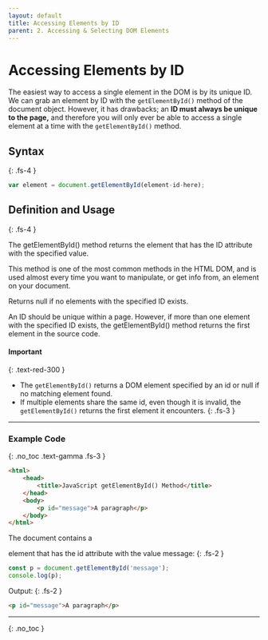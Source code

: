 ```yaml
---
layout: default
title: Accessing Elements by ID
parent: 2. Accessing & Selecting DOM Elements
---
```


# Accessing Elements by ID
The easiest way to access a single element in the DOM is by its unique ID. We can grab an element by ID with the `getElementById()` method of the document object. However, it has drawbacks; an **ID must always be unique to the page,** and therefore you will only ever be able to access a single element at a time with the `getElementById()` method.


## Syntax
{: .fs-4 }
```js
var element = document.getElementById(element-id-here);
```

## Definition and Usage
{: .fs-4 }

The getElementById() method returns the element that has the ID attribute with the specified value.

This method is one of the most common methods in the HTML DOM, and is used almost every time you want to manipulate, or get info from, an element on your document.

Returns null if no elements with the specified ID exists.

An ID should be unique within a page. However, if more than one element with the specified ID exists, the getElementById() method returns the first element in the source code.


#### Important
{: .text-red-300 }
- The `getElementById()` returns a DOM element specified by an id or null if no matching element found.
- If multiple elements share the same id, even though it is invalid, the `getElementById()` returns the first element it encounters.
{: .fs-3 }


---

### Example Code
{: .no_toc .text-gamma .fs-3 }

```html
<html>
    <head>
        <title>JavaScript getElementById() Method</title>
    </head>
    <body>
        <p id="message">A paragraph</p>
    </body>
</html>
```
The document contains a <p> element that has the id attribute with the value message:
{: .fs-2 }

```js
const p = document.getElementById('message');
console.log(p);
```
Output:
{: .fs-2 }
```html
<p id="message">A paragraph</p>
```

---

{: .no_toc }

